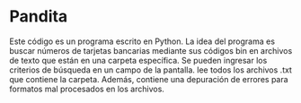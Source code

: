 # Pandita
Este código es un programa escrito en Python. La idea del programa es buscar números de tarjetas bancarias mediante sus códigos bin en archivos de texto que están en una carpeta específica. Se pueden ingresar los criterios de búsqueda en un campo de la pantalla. lee todos los archivos .txt que contiene la carpeta. Además, contiene una depuración de errores para formatos mal procesados en los archivos.
